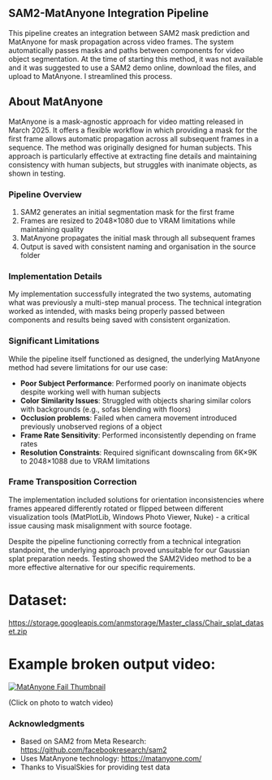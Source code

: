 
## SAM2-MatAnyone Integration Pipeline

This pipeline creates an integration between SAM2 mask prediction and MatAnyone for mask propagation across video frames. The system automatically passes masks and paths between components for video object segmentation. At the time of starting this method, it was not available and it was suggested to use a SAM2 demo online, download the files, and upload to MatAnyone. I streamlined this process.

## About MatAnyone

MatAnyone is a mask-agnostic approach for video matting released in March 2025. It offers a flexible workflow in which providing a mask for the first frame allows automatic propagation across all subsequent frames in a sequence. The method was originally designed for human subjects. This approach is particularly effective at extracting fine details and maintaining consistency with human subjects, but struggles with inanimate objects, as shown in testing.

### Pipeline Overview

1. SAM2 generates an initial segmentation mask for the first frame
2. Frames are resized to 2048×1080 due to VRAM limitations while maintaining quality
3. MatAnyone propagates the initial mask through all subsequent frames
4. Output is saved with consistent naming and organisation in the source folder

### Implementation Details

My implementation successfully integrated the two systems, automating what was previously a multi-step manual process. The technical integration worked as intended, with masks being properly passed between components and results being saved with consistent organization.

### Significant Limitations

While the pipeline itself functioned as designed, the underlying MatAnyone method had severe limitations for our use case:

- **Poor Subject Performance**: Performed poorly on inanimate objects despite working well with human subjects
- **Color Similarity Issues**: Struggled with objects sharing similar colors with backgrounds (e.g., sofas blending with floors)
- **Occlusion problems**: Failed when camera movement introduced previously unobserved regions of a object
- **Frame Rate Sensitivity**: Performed inconsistently depending on frame rates
- **Resolution Constraints**: Required significant downscaling from 6K×9K to 2048×1088 due to VRAM limitations

### Frame Transposition Correction

The implementation included solutions for orientation inconsistencies where frames appeared differently rotated or flipped between different visualization tools (MatPlotLib, Windows Photo Viewer, Nuke) - a critical issue causing mask misalignment with source footage.

Despite the pipeline functioning correctly from a technical integration standpoint, the underlying approach proved unsuitable for our Gaussian splat preparation needs. Testing showed the SAM2Video method to be a more effective alternative for our specific requirements.
# Dataset:
https://storage.googleapis.com/anmstorage/Master_class/Chair_splat_dataset.zip
# Example broken output video: 

[![MatAnyone Fail Thumbnail](https://storage.googleapis.com/anmstorage/Master_class/matanyone_fail.0122.png)](https://storage.googleapis.com/anmstorage/Master_class/matanyone_fail.mp4)

(Click on photo to watch video)

### Acknowledgments

- Based on SAM2 from Meta Research: https://github.com/facebookresearch/sam2
- Uses MatAnyone technology: https://matanyone.com/
- Thanks to VisualSkies for providing test data
